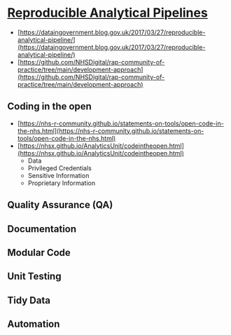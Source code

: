 # [Reproducible Analytical Pipelines](https://github.com/nhs-pycom/open-source-explained/blob/main/4.reproducible-analytical-pipelines.md) 

- [https://dataingovernment.blog.gov.uk/2017/03/27/reproducible-analytical-pipeline/](https://dataingovernment.blog.gov.uk/2017/03/27/reproducible-analytical-pipeline/)
- [https://github.com/NHSDigital/rap-community-of-practice/tree/main/development-approach](https://github.com/NHSDigital/rap-community-of-practice/tree/main/development-approach)

## Coding in the open
- [https://nhs-r-community.github.io/statements-on-tools/open-code-in-the-nhs.html](https://nhs-r-community.github.io/statements-on-tools/open-code-in-the-nhs.html)
- [https://nhsx.github.io/AnalyticsUnit/codeintheopen.html](https://nhsx.github.io/AnalyticsUnit/codeintheopen.html)
     - Data
     - Privileged Credentials
     - Sensitive Information
     - Proprietary Information

## Quality Assurance (QA)

## Documentation

## Modular Code

## Unit Testing

## Tidy Data

## Automation
